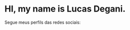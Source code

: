 # HI, my name is Lucas Degani.

Segue meus perfils das redes sociais:

<div>
  <a href="http://www.youtube.com.br"
</div>
